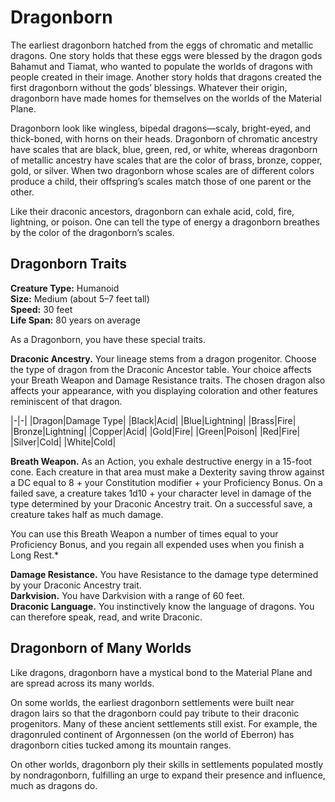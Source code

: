 # Dragonborn

The earliest dragonborn hatched from the eggs of chromatic and metallic dragons.
One story holds that these eggs were blessed by the dragon gods Bahamut and Tiamat, who wanted to populate the worlds of dragons with people created in their image.
Another story holds that dragons created the first dragonborn without the gods’ blessings.
Whatever their origin, dragonborn have made homes for themselves on the worlds of the Material Plane.

Dragonborn look like wingless, bipedal dragons—scaly, bright-eyed, and thick-boned, with horns on their heads.
Dragonborn of chromatic ancestry have scales that are black, blue, green, red, or white, whereas dragonborn of metallic ancestry have scales that are the color of brass, bronze, copper, gold, or silver.
When two dragonborn whose scales are of different colors produce a child, their offspring’s scales match those of one parent or the other.

Like their draconic ancestors, dragonborn can exhale acid, cold, fire, lightning, or poison.
One can tell the type of energy a dragonborn breathes by the color of the dragonborn’s scales.

## Dragonborn Traits

**Creature Type:** Humanoid  
**Size:** Medium (about 5–7 feet tall)  
**Speed:** 30 feet  
**Life Span:** 80 years on average  

As a Dragonborn, you have these special traits.

**Draconic Ancestry.** Your lineage stems from a dragon progenitor.
Choose the type of dragon from the Draconic Ancestor table.
Your choice affects your Breath Weapon and Damage Resistance traits.
The chosen dragon also affects your appearance, with you displaying coloration and other features reminiscent of that dragon.

|-|-|
|Dragon|Damage Type|
|Black|Acid|
|Blue|Lightning|
|Brass|Fire|
|Bronze|Lightning|
|Copper|Acid|
|Gold|Fire|
|Green|Poison|
|Red|Fire|
|Silver|Cold|
|White|Cold|

**Breath Weapon.** As an Action, you exhale destructive energy in a 15-foot cone.
Each creature in that area must make a Dexterity saving throw against a DC equal to 8 + your Constitution modifier + your Proficiency Bonus.
On a failed save, a creature takes 1d10 + your character level in damage of the type determined by your Draconic Ancestry trait.
On a successful save, a creature takes half as much damage.

You can use this Breath Weapon a number of times equal to your Proficiency Bonus, and you regain all expended uses when you finish a Long Rest.*

**Damage Resistance.** You have Resistance to the damage type determined by your Draconic Ancestry trait.  
**Darkvision.** You have Darkvision with a range of 60 feet.  
**Draconic Language.** You instinctively know the language of dragons. You can therefore speak, read, and write Draconic.

## Dragonborn of Many Worlds

Like dragons, dragonborn have a mystical bond to the Material Plane and are spread across its many worlds.

On some worlds, the earliest dragonborn settlements were built near dragon lairs so that the dragonborn could pay tribute to their draconic progenitors.
Many of these ancient settlements still exist.
For example, the dragonruled continent of Argonnessen (on the world of Eberron) has dragonborn cities tucked among its mountain ranges.

On other worlds, dragonborn ply their skills in settlements populated mostly by nondragonborn, fulfilling an urge to expand their presence and influence, much as dragons do.
